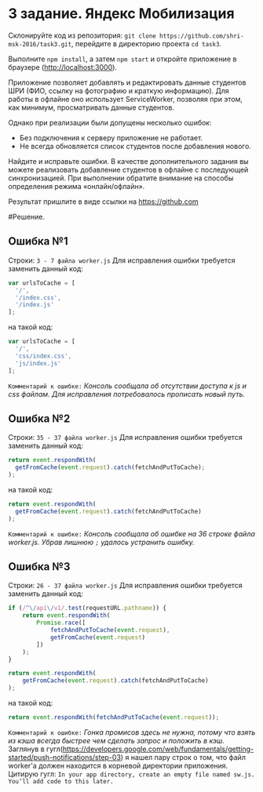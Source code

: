 # 3 задание. Яндекс Мобилизация

Склонируйте код из репозитория: `git clone https://github.com/shri-msk-2016/task3.git`, перейдите в директорию проекта `cd task3`.

Выполните `npm install`, а затем `npm start` и откройте приложение в браузере (<http://localhost:3000>).

Приложение позволяет добавлять и редактировать данные студентов ШРИ (ФИО, ссылку на фотографию и краткую информацию). Для работы в офлайне оно использует ServiceWorker, позволяя при этом, как минимум, просматривать данные студентов.

Однако при реализации были допущены несколько ошибок:

* Без подключения к серверу приложение не работает.
* Не всегда обновляется список студентов после добавления нового.

Найдите и исправьте ошибки. В качестве дополнительного задания вы можете реализовать добавление студентов в офлайне с последующей синхронизацией. При выполнении обратите внимание на способы определения режима «онлайн/офлайн».

Результат пришлите в виде ссылки на https://github.com

#Решение.

## Ошибка №1
Строки: `3 - 7 файла worker.js`
Для исправления ошибки требуется заменить данный код:
```javascript
var urlsToCache = [
  '/',
  '/index.css',
  '/index.js'
];
```
на такой код:
```javascript
var urlsToCache = [
  '/',
  'css/index.css',
  'js/index.js'
];
```
`Комментарий к ошибке:`
_Консоль сообщала об отсутствии доступа к js и css файлам. Для исправления потребовалось прописать новый путь._

## Ошибка №2
Строки: `35 - 37 файла worker.js`
Для исправления ошибки требуется заменить данный код:
```javascript
return event.respondWith(
  getFromCache(event.request).catch(fetchAndPutToCache);
);
```
на такой код:
```javascript
return event.respondWith(
  getFromCache(event.request).catch(fetchAndPutToCache)
);
```
`Комментарий к ошибке:`
_Консоль сообщала об ошибке на 36 строке файла worker.js. Убрав лишнюю `;` удалось устранить ошибку._

## Ошибка №3
Строки: `26 - 37 файла worker.js`
Для исправления ошибки требуется заменить данный код:
```javascript
if (/^\/api\/v1/.test(requestURL.pathname)) {
    return event.respondWith(
        Promise.race([
            fetchAndPutToCache(event.request),
            getFromCache(event.request)
        ])
    );
}

return event.respondWith(
    getFromCache(event.request).catch(fetchAndPutToCache)
);
```
на такой код:
```javascript
return event.respondWith(fetchAndPutToCache(event.request));
```
`Комментарий к ошибке:`
_Гонка промисов здесь не нужна, потому что взять из кэша всегда быстрее чем сделать запрос и положить в кэш._
Заглянув в гугл(https://developers.google.com/web/fundamentals/getting-started/push-notifications/step-03) я нашел пару строк о том, что файл worker'а должен находится в корневой директории приложения. 
Цитирую гугл: `In your app directory, create an empty file named sw.js. You’ll add code to this later.`

